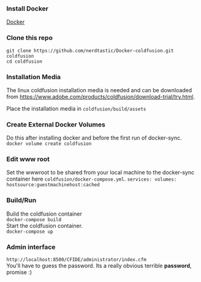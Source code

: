 ### Install Docker
<a href="https://docs.docker.com/install/" target="_blank">Docker</a>

### Clone this repo
`git clone https://github.com/nerdtastic/Docker-coldfusion.git coldfusion`<br />
`cd coldfusion`

### Installation Media
The linux coldfusion installation media is needed and can be downloaded from https://www.adobe.com/products/coldfusion/download-trial/try.html.

Place the installation media in `coldfusion/build/assets`

### Create External Docker Volumes
Do this after installing docker and before the first run of docker-sync.<br />
`docker volume create coldfusion`

### Edit www root
Set the wwwroot to be shared from your local machine to the docker-sync container here `coldfusion/docker-compose.yml`.
`services:
	volumes:
		hostsource:guestmachinehost:cached`

### Build/Run
Build the coldfusion container<br />
`docker-compose build`<br />
Start the coldfusion container.<br />
`docker-compose up`

### Admin interface
`http://localhost:8500/CFIDE/administrator/index.cfm`<br />
You'll have to guess the password. Its a really obvious terrible <strong>password</strong>, promise :)
